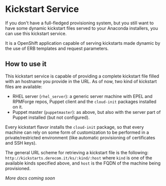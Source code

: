 # Kickstart Service

If you don't have a full-fledged provisioning system, but you still want to
have some dynamic kickstart files served to your Anaconda installers, you can
use this kickstart service.

It is a OpenShift application capable of serving kickstarts made dynamic by the
use of ERB templates and request parameters.

## How to use it

This kickstart service is capable of providing a complete kickstart file filled
with an hostname you provide in the URL. As of now, two kind of kickstart files
are available:

* RHEL server (`rhel_server`): a generic server machine with EPEL and RPMForge
  repos, Puppet client and the `cloud-init` packages installed on it.
* Puppet master (`puppetmaster`): as above, but also with the server part of Puppet
  installed (but not configured).

Every kickstart flavor installs the `cloud-init` package, so that every machine can rely on
some form of customization to be performed in a private/restricted environment
(like automatic provisioning of certificates and SSH keys).

The general URL scheme for retrieving a kickstart file is the following:
    `http://kickstarts.derecom.it/ks/:kind/:host`
where `kind` is one of the available kinds specified above, and `host` is the
FQDN of the machine being provisioned.

_More docs coming soon_
